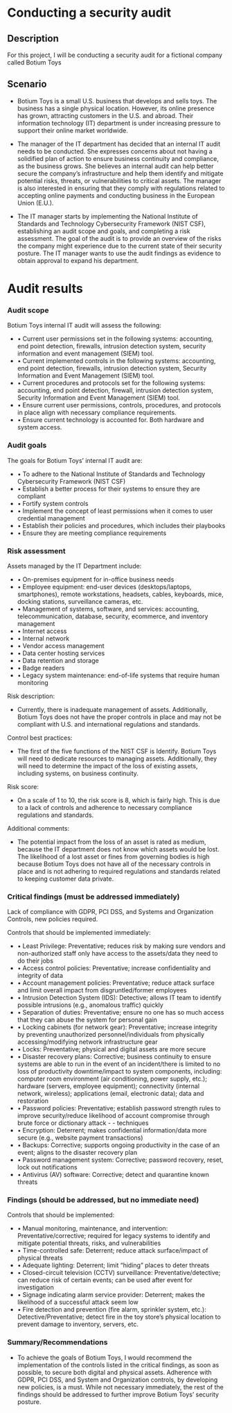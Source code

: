 <h1>Conducting a security audit</h1>

<h2>Description</h2>
For this project, I will be conducting a security audit for a fictional company called Botium Toys
<br />

<h2>Scenario </h2>

- Botium Toys is a small U.S. business that develops and sells toys. The business has a single physical location. However, its online presence has grown, attracting customers    in the U.S. and abroad. Their information technology (IT) department is under increasing pressure to support their online market worldwide. 

- The manager of the IT department has decided that an internal IT audit needs to be conducted. She expresses concerns about not having a solidified plan of action to ensure  business continuity and compliance, as the business grows. She believes an internal audit can help better secure the company’s infrastructure and help them identify and mitigate potential risks, threats, or vulnerabilities to critical assets. The manager is also interested in ensuring that they comply with regulations related to accepting online payments and conducting business in the European Union (E.U.).   

- The IT manager starts by implementing the National Institute of Standards and Technology Cybersecurity Framework (NIST CSF), establishing an audit scope and goals, and completing a risk assessment. The goal of the audit is to provide an overview of the risks the company might experience due to the current state of their security posture. The IT manager wants to use the audit findings as evidence to obtain approval to expand his department. 

<p>
 <h1>Audit results</h1>
 <h3> Audit scope </h3>
 
Botium Toys internal IT audit will assess the following:
- •	Current user permissions set in the following systems: accounting, end point detection, firewalls, intrusion detection system, security information and event management (SIEM) tool.
- •	Current implemented controls in the following systems: accounting, end point detection, firewalls, intrusion detection system, Security Information and Event Management (SIEM) tool.
- •	Current procedures and protocols set for the following systems: accounting, end point detection, firewall, intrusion detection system, Security Information and Event Management (SIEM) tool.
- •	Ensure current user permissions, controls, procedures, and protocols in place align with necessary compliance requirements.
- •	Ensure current technology is accounted for. Both hardware and system access.



<h3> Audit goals </h3>

The goals for Botium Toys’ internal IT audit are:
- •	To adhere to the National Institute of Standards and Technology Cybersecurity Framework (NIST CSF) 
- •	Establish a better process for their systems to ensure they are compliant 
- •	Fortify system controls
- •	Implement the concept of least permissions when it comes to user credential management 
- •	Establish their policies and procedures, which includes their playbooks 
- •	Ensure they are meeting compliance requirements

<h3> Risk assessment </h3>

Assets managed by the IT Department include: 
- •	On-premises equipment for in-office business needs  
- •	Employee equipment: end-user devices (desktops/laptops, smartphones), remote workstations, headsets, cables, keyboards, mice, docking stations, surveillance cameras, etc.
- •	Management of systems, software, and services: accounting, telecommunication, database, security, ecommerce, and inventory management
- •	Internet access
- •	Internal network
- •	Vendor access management
- •	Data center hosting services  
- •	Data retention and storage
- •	Badge readers
- •	Legacy system maintenance: end-of-life systems that require human monitoring 

Risk description:
- Currently, there is inadequate management of assets. Additionally, Botium Toys does not have the proper controls in place and may not be compliant with U.S. and international regulations and standards. 

Control best practices:
- The first of the five functions of the NIST CSF is Identify. Botium Toys will need to dedicate resources to managing assets. Additionally, they will need to determine the impact of the loss of existing assets, including systems, on business continuity.

Risk score:
- On a scale of 1 to 10, the risk score is 8, which is fairly high. This is due to a lack of controls and adherence to necessary compliance regulations and standards.

Additional comments:
- The potential impact from the loss of an asset is rated as medium, because the IT department does not know which assets would be lost. The likelihood of a lost asset or fines from governing bodies is high because Botium Toys does not have all of the necessary controls in place and is not adhering to required regulations and standards related to keeping customer data private.


<h3> Critical findings (must be addressed immediately)</h3>

Lack of compliance with GDPR, PCI DSS, and Systems and Organization Controls, new policies required.

Controls that should be implemented immediately:

- •	Least Privilege: Preventative; reduces risk by making sure vendors and non-authorized staff only have access to the assets/data they need to do their jobs
- •	Access control policies: Preventative; increase confidentiality and integrity of data
- •	Account management policies: Preventative; reduce attack surface and limit overall impact from disgruntled/former employees
- •	Intrusion Detection System (IDS): Detective; allows IT team to identify possible intrusions (e.g., anomalous traffic) quickly
- •	Separation of duties: Preventative; ensure no one has so much access that they can abuse the system for personal gain
- •	Locking cabinets (for network gear): Preventative; increase integrity by preventing unauthorized personnel/individuals from physically accessing/modifying network infrastructure gear
- •	Locks: Preventative; physical and digital assets are more secure
- •	Disaster recovery plans: Corrective; business continuity to ensure systems are able to run in the event of an incident/there is limited to no loss of productivity downtime/impact to system components, including: computer room environment (air conditioning, power supply, etc.); hardware (servers, employee equipment); connectivity (internal network, wireless); applications (email, electronic data); data and restoration
- •	Password policies: Preventative; establish password strength rules to improve security/reduce likelihood of account compromise through brute force or dictionary attack - - techniques
- •	Encryption: Deterrent; makes confidential information/data more secure (e.g., website payment transactions)
- •	Backups: Corrective; supports ongoing productivity in the case of an event; aligns to the disaster recovery plan
- •	Password management system: Corrective; password recovery, reset, lock out notifications
- •	Antivirus (AV) software: Corrective; detect and quarantine known threats


<h3>Findings (should be addressed, but no immediate need)</h3>

Controls that should be implemented:

- •	Manual monitoring, maintenance, and intervention: Preventative/corrective; required for legacy systems to identify and mitigate potential threats, risks, and vulnerabilities
- •	Time-controlled safe: Deterrent; reduce attack surface/impact of physical threats
- •	Adequate lighting: Deterrent; limit “hiding” places to deter threats
- •	Closed-circuit television (CCTV) surveillance: Preventative/detective; can reduce risk of certain events; can be used after event for investigation
- •	Signage indicating alarm service provider: Deterrent; makes the likelihood of a successful attack seem low
- •	Fire detection and prevention (fire alarm, sprinkler system, etc.): Detective/Preventative; detect fire in the toy store’s physical location to prevent damage to inventory, servers, etc.


<h3>Summary/Recommendations</h3>

- To achieve the goals of Botium Toys, I would recommend the implementation of the controls listed in the critical findings, as soon as possible, to secure both digital and physical assets. Adherence with GDPR, PCI DSS, and System and Organization controls, by developing new policies, is a must.
While not necessary immediately, the rest of the findings should be addressed to further improve Botium Toys’ security posture.
